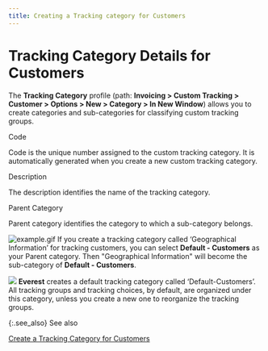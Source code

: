 ```yaml
---
title: Creating a Tracking category for Customers
---
```


# Tracking Category Details for Customers


The **Tracking Category** profile (path: **Invoicing > Custom  Tracking > Customer > Options > New > Category > In New  Window**) allows you to create categories and sub-categories for classifying  custom tracking groups.


Code


Code is the unique number assigned to the custom  tracking category. It is automatically generated when you create a new  custom tracking category.


Description


The description identifies the name of the tracking  category.


Parent Category


Parent category identifies the category to which  a sub-category belongs.


![example.gif]({{site.ct_baseurl}}/img/example.gif) If  you create a tracking category called ‘Geographical Information’  for tracking customers, you can select **Default - Customers** as your  Parent category. Then "Geographical Information" will become  the sub-category of **Default - Customers**.


![]({{site.ct_baseurl}}/img/note.gif) **Everest**  creates a default tracking category called ‘Default-Customers’. All tracking  groups and tracking choices, by default, are organized under this category,  unless you create a new one to reorganize the tracking groups.


{:.see_also}
See also


[Create  a Tracking Category for Customers]({{site.ct_baseurl}}/customer-tracking/create_a_tracking_category_for_customers.html)
